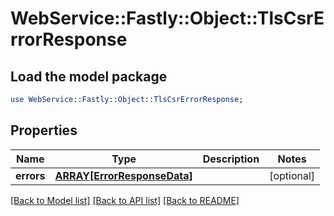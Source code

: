 # WebService::Fastly::Object::TlsCsrErrorResponse

## Load the model package
```perl
use WebService::Fastly::Object::TlsCsrErrorResponse;
```

## Properties
Name | Type | Description | Notes
------------ | ------------- | ------------- | -------------
**errors** | [**ARRAY[ErrorResponseData]**](ErrorResponseData.md) |  | [optional] 

[[Back to Model list]](../README.md#documentation-for-models) [[Back to API list]](../README.md#documentation-for-api-endpoints) [[Back to README]](../README.md)


